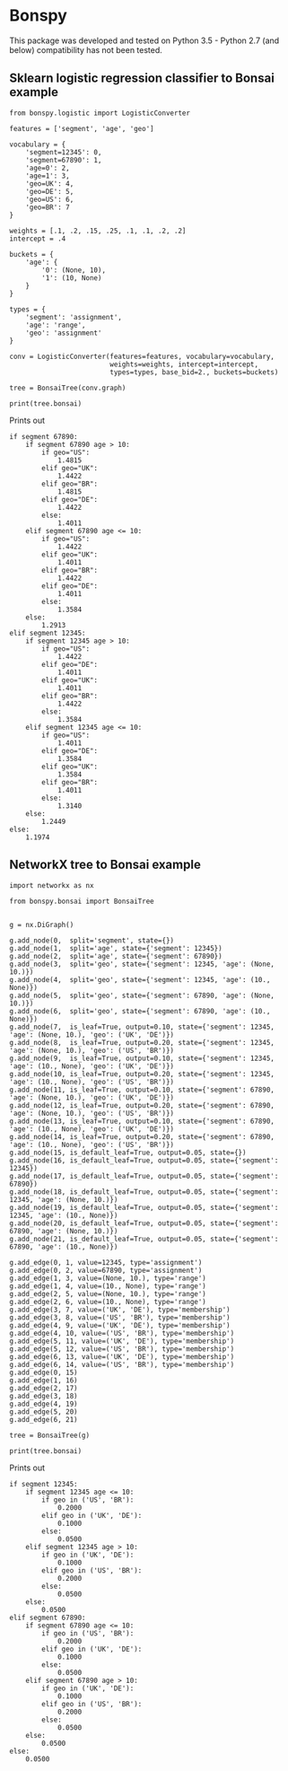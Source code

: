 # Bonspy

This package was developed and tested on Python 3.5 -
Python 2.7 (and below) compatibility has not been tested.

## Sklearn logistic regression classifier to Bonsai example

    from bonspy.logistic import LogisticConverter

    features = ['segment', 'age', 'geo']

    vocabulary = {
        'segment=12345': 0,
        'segment=67890': 1,
        'age=0': 2,
        'age=1': 3,
        'geo=UK': 4,
        'geo=DE': 5,
        'geo=US': 6,
        'geo=BR': 7
    }

    weights = [.1, .2, .15, .25, .1, .1, .2, .2]
    intercept = .4

    buckets = {
        'age': {
            '0': (None, 10),
            '1': (10, None)
        }
    }

    types = {
        'segment': 'assignment',
        'age': 'range',
        'geo': 'assignment'
    }

    conv = LogisticConverter(features=features, vocabulary=vocabulary,
                             weights=weights, intercept=intercept,
                             types=types, base_bid=2., buckets=buckets)

    tree = BonsaiTree(conv.graph)

    print(tree.bonsai)

Prints out

    if segment 67890:
        if segment 67890 age > 10:
            if geo="US":
                1.4815
            elif geo="UK":
                1.4422
            elif geo="BR":
                1.4815
            elif geo="DE":
                1.4422
            else:
                1.4011
        elif segment 67890 age <= 10:
            if geo="US":
                1.4422
            elif geo="UK":
                1.4011
            elif geo="BR":
                1.4422
            elif geo="DE":
                1.4011
            else:
                1.3584
        else:
            1.2913
    elif segment 12345:
        if segment 12345 age > 10:
            if geo="US":
                1.4422
            elif geo="DE":
                1.4011
            elif geo="UK":
                1.4011
            elif geo="BR":
                1.4422
            else:
                1.3584
        elif segment 12345 age <= 10:
            if geo="US":
                1.4011
            elif geo="DE":
                1.3584
            elif geo="UK":
                1.3584
            elif geo="BR":
                1.4011
            else:
                1.3140
        else:
            1.2449
    else:
        1.1974

## NetworkX tree to Bonsai example

    import networkx as nx

    from bonspy.bonsai import BonsaiTree
    
    
    g = nx.DiGraph()
    
    g.add_node(0,  split='segment', state={})
    g.add_node(1,  split='age', state={'segment': 12345})
    g.add_node(2,  split='age', state={'segment': 67890})
    g.add_node(3,  split='geo', state={'segment': 12345, 'age': (None, 10.)})
    g.add_node(4,  split='geo', state={'segment': 12345, 'age': (10., None)})
    g.add_node(5,  split='geo', state={'segment': 67890, 'age': (None, 10.)})
    g.add_node(6,  split='geo', state={'segment': 67890, 'age': (10., None)})
    g.add_node(7,  is_leaf=True, output=0.10, state={'segment': 12345, 'age': (None, 10.), 'geo': ('UK', 'DE')})
    g.add_node(8,  is_leaf=True, output=0.20, state={'segment': 12345, 'age': (None, 10.), 'geo': ('US', 'BR')})
    g.add_node(9,  is_leaf=True, output=0.10, state={'segment': 12345, 'age': (10., None), 'geo': ('UK', 'DE')})
    g.add_node(10, is_leaf=True, output=0.20, state={'segment': 12345, 'age': (10., None), 'geo': ('US', 'BR')})
    g.add_node(11, is_leaf=True, output=0.10, state={'segment': 67890, 'age': (None, 10.), 'geo': ('UK', 'DE')})
    g.add_node(12, is_leaf=True, output=0.20, state={'segment': 67890, 'age': (None, 10.), 'geo': ('US', 'BR')})
    g.add_node(13, is_leaf=True, output=0.10, state={'segment': 67890, 'age': (10., None), 'geo': ('UK', 'DE')})
    g.add_node(14, is_leaf=True, output=0.20, state={'segment': 67890, 'age': (10., None), 'geo': ('US', 'BR')})
    g.add_node(15, is_default_leaf=True, output=0.05, state={})
    g.add_node(16, is_default_leaf=True, output=0.05, state={'segment': 12345})
    g.add_node(17, is_default_leaf=True, output=0.05, state={'segment': 67890})
    g.add_node(18, is_default_leaf=True, output=0.05, state={'segment': 12345, 'age': (None, 10.)})
    g.add_node(19, is_default_leaf=True, output=0.05, state={'segment': 12345, 'age': (10., None)})
    g.add_node(20, is_default_leaf=True, output=0.05, state={'segment': 67890, 'age': (None, 10.)})
    g.add_node(21, is_default_leaf=True, output=0.05, state={'segment': 67890, 'age': (10., None)})
    
    g.add_edge(0, 1, value=12345, type='assignment')
    g.add_edge(0, 2, value=67890, type='assignment')
    g.add_edge(1, 3, value=(None, 10.), type='range')
    g.add_edge(1, 4, value=(10., None), type='range')
    g.add_edge(2, 5, value=(None, 10.), type='range')
    g.add_edge(2, 6, value=(10., None), type='range')
    g.add_edge(3, 7, value=('UK', 'DE'), type='membership')
    g.add_edge(3, 8, value=('US', 'BR'), type='membership')
    g.add_edge(4, 9, value=('UK', 'DE'), type='membership')
    g.add_edge(4, 10, value=('US', 'BR'), type='membership')
    g.add_edge(5, 11, value=('UK', 'DE'), type='membership')
    g.add_edge(5, 12, value=('US', 'BR'), type='membership')
    g.add_edge(6, 13, value=('UK', 'DE'), type='membership')
    g.add_edge(6, 14, value=('US', 'BR'), type='membership')
    g.add_edge(0, 15)
    g.add_edge(1, 16)
    g.add_edge(2, 17)
    g.add_edge(3, 18)
    g.add_edge(4, 19)
    g.add_edge(5, 20)
    g.add_edge(6, 21)
    
    tree = BonsaiTree(g)
    
    print(tree.bonsai)
    
Prints out

    if segment 12345:
        if segment 12345 age <= 10:
            if geo in ('US', 'BR'):
                0.2000
            elif geo in ('UK', 'DE'):
                0.1000
            else:
                0.0500
        elif segment 12345 age > 10:
            if geo in ('UK', 'DE'):
                0.1000
            elif geo in ('US', 'BR'):
                0.2000
            else:
                0.0500
        else:
            0.0500
    elif segment 67890:
        if segment 67890 age <= 10:
            if geo in ('US', 'BR'):
                0.2000
            elif geo in ('UK', 'DE'):
                0.1000
            else:
                0.0500
        elif segment 67890 age > 10:
            if geo in ('UK', 'DE'):
                0.1000
            elif geo in ('US', 'BR'):
                0.2000
            else:
                0.0500
        else:
            0.0500
    else:
        0.0500
